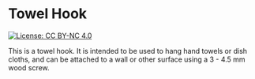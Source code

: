 # Towel Hook
[![License: CC BY-NC 4.0](https://licensebuttons.net/l/by-nc/4.0/88x31.png)](https://creativecommons.org/licenses/by-nc/4.0/)

This is a towel hook.  It is intended to be used to hang hand towels or dish cloths, and can be attached to a wall or other surface using a 3 - 4.5 mm wood screw. 